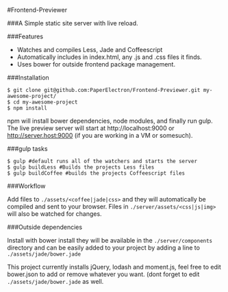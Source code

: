 #Frontend-Previewer

###A Simple static site server with live reload.

###Features

* Watches and compiles Less, Jade and Coffeescript
* Automatically includes in index.html, any .js and .css files it finds.
* Uses bower for outside frontend package management. 


###Installation

    $ git clone git@github.com:PaperElectron/Frontend-Previewer.git my-awesome-project/
    $ cd my-awesome-project
    $ npm install 
    
npm will install bower dependencies, node modules, and finally run gulp. The live preview server will start at 
http://localhost:9000 or http://server.host:9000 (if you are working in a VM or somesuch).

###gulp tasks
    
    $ gulp #default runs all of the watchers and starts the server
    $ gulp buildLess #Builds the projects Less files 
    $ gulp buildCoffee #builds the projects Coffeescript files

###Workflow

Add files to ```./assets/<coffee|jade|css>``` and they will automatically be compiled
and sent to your browser. Files in ```./server/assets/<css|js|img>``` will also be watched for changes.

###Outside dependencies

Install with bower install <package> they will be available in the ```./server/components``` directory
and can be easily added to your project by adding a line to ```./assets/jade/bower.jade``` 

This project currently installs jQuery, lodash and moment.js, feel free to edit bower.json to add or remove whatever you
want. (dont forget to edit ```./assets/jade/bower.jade``` as well.
